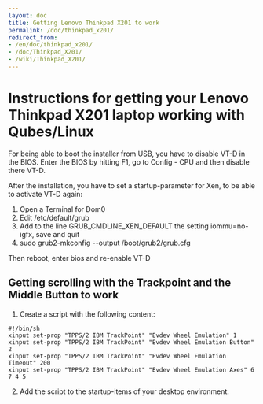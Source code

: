 ```yaml
---
layout: doc
title: Getting Lenovo Thinkpad X201 to work
permalink: /doc/thinkpad_x201/
redirect_from:
- /en/doc/thinkpad_x201/
- /doc/Thinkpad_X201/
- /wiki/Thinkpad_X201/
---
```


Instructions for getting your Lenovo Thinkpad X201 laptop working with Qubes/Linux
=========================================================================

For being able to boot the installer from USB, you have to disable VT-D in the BIOS.
Enter the BIOS by hitting F1, go to Config - CPU and then disable there VT-D.

After the installation, you have to set a startup-parameter for Xen, to be able to activate VT-D again:
1. Open a Terminal for Dom0
2. Edit /etc/default/grub
3. Add to the line GRUB_CMDLINE_XEN_DEFAULT the setting iommu=no-igfx, save and quit
4. sudo grub2-mkconfig --output /boot/grub2/grub.cfg

Then reboot, enter bios and re-enable VT-D

Getting scrolling with the Trackpoint and the Middle Button to work
-------------------------------------------------

1. Create a script with the following content:
```
#!/bin/sh
xinput set-prop "TPPS/2 IBM TrackPoint" "Evdev Wheel Emulation" 1
xinput set-prop "TPPS/2 IBM TrackPoint" "Evdev Wheel Emulation Button" 2
xinput set-prop "TPPS/2 IBM TrackPoint" "Evdev Wheel Emulation Timeout" 200
xinput set-prop "TPPS/2 IBM TrackPoint" "Evdev Wheel Emulation Axes" 6 7 4 5
```
2. Add the script to the startup-items of your desktop environment.
